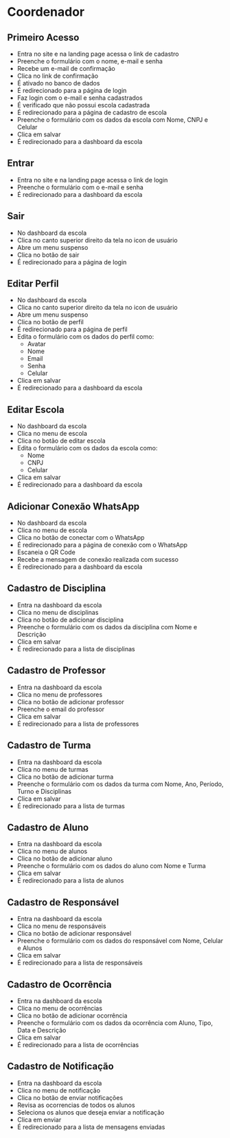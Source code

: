 # Coordenador 
## Primeiro Acesso
- Entra no site e na landing page acessa o link de cadastro
- Preenche o formulário com o nome, e-mail e senha
- Recebe um e-mail de confirmação
- Clica no link de confirmação
- É ativado no banco de dados
- É redirecionado para a página de login
- Faz login com o e-mail e senha cadastrados
- É verificado que não possui escola cadastrada
- É redirecionado para a página de cadastro de escola
- Preenche o formulário com os dados da escola com Nome, CNPJ e Celular
- Clica em salvar
- É redirecionado para a dashboard da escola

## Entrar
- Entra no site e na landing page acessa o link de login
- Preenche o formulário com o e-mail e senha
- É redirecionado para a dashboard da escola

## Sair
- No dashboard da escola
- Clica no canto superior direito da tela no icon de usuário
- Abre um menu suspenso
- Clica no botão de sair
- É redirecionado para a página de login

## Editar Perfil
- No dashboard da escola
- Clica no canto superior direito da tela no icon de usuário
- Abre um menu suspenso
- Clica no botão de perfil
- É redirecionado para a página de perfil
- Edita o formulário com os dados do perfil como:
   - Avatar
   - Nome
   - Email
   - Senha
   - Celular
- Clica em salvar
- É redirecionado para a dashboard da escola

## Editar Escola
- No dashboard da escola
- Clica no menu de escola
- Clica no botão de editar escola
- Edita o formulário com os dados da escola como:
   - Nome
   - CNPJ
   - Celular
- Clica em salvar
- É redirecionado para a dashboard da escola

## Adicionar Conexão WhatsApp
- No dashboard da escola
- Clica no menu de escola
- Clica no botão de conectar com o WhatsApp
- É redirecionado para a página de conexão com o WhatsApp
- Escaneia o QR Code
- Recebe a mensagem de conexão realizada com sucesso
- É redirecionado para a dashboard da escola

## Cadastro de Disciplina
- Entra na dashboard da escola
- Clica no menu de disciplinas
- Clica no botão de adicionar disciplina
- Preenche o formulário com os dados da disciplina com Nome e Descrição
- Clica em salvar
- É redirecionado para a lista de disciplinas

## Cadastro de Professor
- Entra na dashboard da escola
- Clica no menu de professores
- Clica no botão de adicionar professor
- Preenche o email do professor
- Clica em salvar
- É redirecionado para a lista de professores

## Cadastro de Turma
- Entra na dashboard da escola
- Clica no menu de turmas
- Clica no botão de adicionar turma
- Preenche o formulário com os dados da turma com Nome, Ano, Período, Turno e Disciplinas
- Clica em salvar
- É redirecionado para a lista de turmas

## Cadastro de Aluno
- Entra na dashboard da escola
- Clica no menu de alunos
- Clica no botão de adicionar aluno
- Preenche o formulário com os dados do aluno com Nome e Turma
- Clica em salvar
- É redirecionado para a lista de alunos

## Cadastro de Responsável
- Entra na dashboard da escola
- Clica no menu de responsáveis
- Clica no botão de adicionar responsável
- Preenche o formulário com os dados do responsável com Nome, Celular e Alunos
- Clica em salvar
- É redirecionado para a lista de responsáveis

## Cadastro de Ocorrência
- Entra na dashboard da escola
- Clica no menu de ocorrências
- Clica no botão de adicionar ocorrência
- Preenche o formulário com os dados da ocorrência com Aluno, Tipo, Data e Descrição
- Clica em salvar
- É redirecionado para a lista de ocorrências

## Cadastro de Notificação
- Entra na dashboard da escola
- Clica no menu de notificação
- Clica no botão de enviar notificações
- Revisa as ocorrencias de todos os alunos
- Seleciona os alunos que deseja enviar a notificação
- Clica em enviar
- É redirecionado para a lista de mensagens enviadas